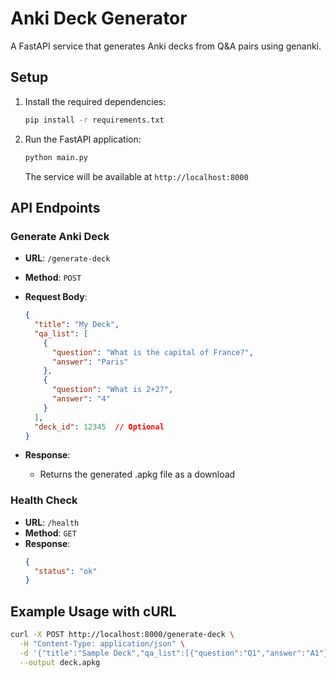 # Anki Deck Generator

A FastAPI service that generates Anki decks from Q&A pairs using genanki.

## Setup

1. Install the required dependencies:
   ```bash
   pip install -r requirements.txt
   ```

2. Run the FastAPI application:
   ```bash
   python main.py
   ```

   The service will be available at `http://localhost:8000`

## API Endpoints

### Generate Anki Deck

- **URL**: `/generate-deck`
- **Method**: `POST`
- **Request Body**:
  ```json
  {
    "title": "My Deck",
    "qa_list": [
      {
        "question": "What is the capital of France?",
        "answer": "Paris"
      },
      {
        "question": "What is 2+2?",
        "answer": "4"
      }
    ],
    "deck_id": 12345  // Optional
  }
  ```

- **Response**:
  - Returns the generated .apkg file as a download

### Health Check

- **URL**: `/health`
- **Method**: `GET`
- **Response**:
  ```json
  {
    "status": "ok"
  }
  ```

## Example Usage with cURL

```bash
curl -X POST http://localhost:8000/generate-deck \
  -H "Content-Type: application/json" \
  -d '{"title":"Sample Deck","qa_list":[{"question":"Q1","answer":"A1"},{"question":"Q2","answer":"A2"}]}' \
  --output deck.apkg
```
